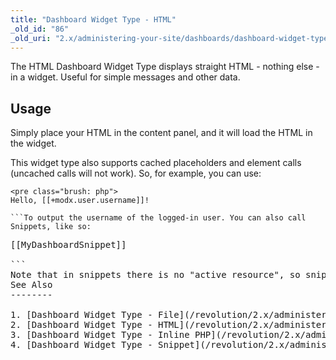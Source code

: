 ```yaml
---
title: "Dashboard Widget Type - HTML"
_old_id: "86"
_old_uri: "2.x/administering-your-site/dashboards/dashboard-widget-types/dashboard-widget-type-html"
---
```


The HTML Dashboard Widget Type displays straight HTML - nothing else - in a widget. Useful for simple messages and other data.

Usage
-----

Simply place your HTML in the content panel, and it will load the HTML in the widget.

This widget type also supports cached placeholders and element calls (uncached calls will not work). So, for example, you can use:

```
<pre class="brush: php">
Hello, [[+modx.user.username]]!

```To output the username of the logged-in user. You can also call Snippets, like so:

```
<pre class="brush: php">
[[MyDashboardSnippet]]

```<div class="note">Note that in snippets there is no "active resource", so snippets referencing $modx->resource will have issues.</div>See Also
--------

1. [Dashboard Widget Type - File](/revolution/2.x/administering-your-site/dashboards/dashboard-widget-types/dashboard-widget-type-file)
2. [Dashboard Widget Type - HTML](/revolution/2.x/administering-your-site/dashboards/dashboard-widget-types/dashboard-widget-type-html)
3. [Dashboard Widget Type - Inline PHP](/revolution/2.x/administering-your-site/dashboards/dashboard-widget-types/dashboard-widget-type-inline-php)
4. [Dashboard Widget Type - Snippet](/revolution/2.x/administering-your-site/dashboards/dashboard-widget-types/dashboard-widget-type-snippet)